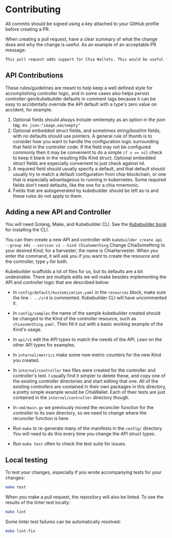# Contributing

All commits should be signed using a key attached to your GitHub profile before creating a PR.

When creating a pull request, have a clear summary of what the change does and why the change is useful. As an example of an acceptable PR message:

```markdown
This pull request adds support for Chia Wallets. This would be useful for writing 3rd party apps to be deployed to kubernetes that need to communicate to a Chia wallet's RPCs.
```

## API Contributions

These rules/guidelines are meant to help keep a well defined style for accomplishing controller logic, and in some cases also helps persist controller-gen/kubebuilder defaults in comment tags because it can be easy to accidentally override the API default with a type's zero value on accident, for example.

  1. Optional fields should always include omitempty as an option in the json tag. ex. `json:"image,omitempty"`
  2. Optional embedded struct fields, and sometimes string/bool/int fields, with no defaults should use pointers. A general rule of thumb is to consider how you want to handle the configuration logic surrounding that field in the controller code. If the field may not be configured commonly then it may be convenient to do a simple `if x == nil` check to keep it blank in the resulting K8s Kind struct. Optional embedded struct fields are especially convenient to just check against nil.
  3. A required field should usually specify a default, and that default should usually try to match a default configuration from chia-blockchain, or one that is especially advantageous to running in kubernetes. Some required fields don't need defaults, like the one for a chia mnemonic.
  4. Fields that are autogenerated by kubebuilder should be left as-is and these rules do not apply to them.

## Adding a new API and Controller

You will need Golang, Make, and Kubebuilder CLI. See the [Kubebuilder book](https://book.kubebuilder.io/quick-start) for installing the CLI.

You can then create a new API and controller with `kubebuilder create api --group k8s --version v1 --kind ChiaSomething` 
Change ChiaSomething to your desired Kind; for a harvester, the name is ChiaHarvester.
When you enter the command, it will ask you if you want to create the resource and the controller, type `y` for both.

Kubebuilder scaffolds a lot of files for us, but its defaults are a bit undesirable. There are multiple edits we will make besides implementing the API and controller logic that are described below:

- In `config/default/kustomization.yaml` in the `resources` block, make sure the line `- ../crd` is commented. Kubebuilder CLI will have uncommented it.

- In `config/samples` the name of the sample kubebuilder created should be changed to the Kind of the controller resource, such as `chiasomething.yaml`. Then fill it out with a basic working example of the Kind's usage.

- In `api/v1` edit the API types to match the needs of the API. Lean on the other API types for examples.

- In `internal/metrics` make some new metric counters for the new Kind you created.

- In `internal/controller` two files were created for the controller and controller's test. I usually find it simpler to delete these, and copy one of the existing controller directories and start editing that one. All of the existing controllers are contained in their own packages in this directory, a pretty simple example would be ChiaWallet. Each of their tests are just contained in the `internal/controller` directory though. 

- In `cmd/main.go` we previously moved the reconciler function for the controller to its own directory, so we need to change where the reconciler function is here.

- Run `make` to re-generate many of the manifests in the `config/` directory. You will need to do this every time you change the API struct types.

- Run `make test` often to check the test suite for issues.

## Local testing

To test your changes, especially if you wrote accompanying tests for your changes:

```bash
make test
```

When you make a pull request, the repository will also be linted. To see the results of the linter test locally:

```bash
make lint
```

Some linter test failures can be automatically resolved:

```bash
make lint-fix
```
